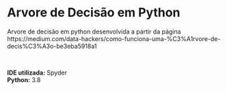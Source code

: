 # Arvore de Decisão em Python
<p> Arvore de decisão em python desenvolvida a partir da página https://medium.com/data-hackers/como-funciona-uma-%C3%A1rvore-de-decis%C3%A3o-be3eba5918a1</p><br>

<b>IDE utilizada:</b> Spyder<br>
<b>Python:</b> 3.8


